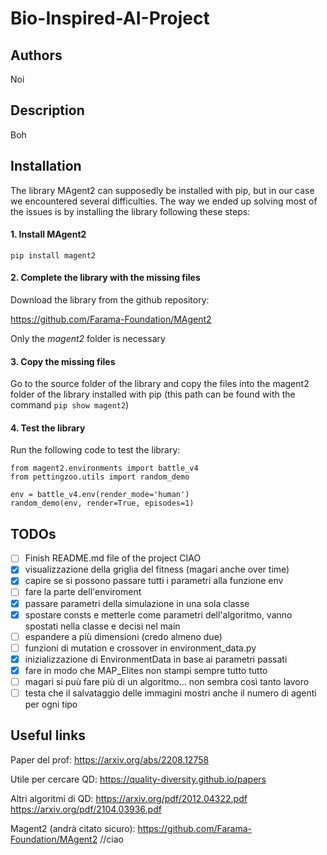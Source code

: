 # Bio-Inspired-AI-Project

## Authors
Noi

## Description
Boh

## Installation

The library MAgent2 can supposedly be installed with pip, but in our case we encountered several difficulties. The way we ended up solving most of the issues is by installing the library following these steps:

#### 1. Install MAgent2

```pip install magent2```

#### 2. Complete the library with the missing files

Download the library from the github repository:

https://github.com/Farama-Foundation/MAgent2 

Only the *magent2* folder is necessary

#### 3. Copy the missing files

Go to the source folder of the library and copy the files into the magent2 folder of the library installed with pip (this path can be found with the command ```pip show magent2```)

#### 4. Test the library

Run the following code to test the library:

```
from magent2.environments import battle_v4
from pettingzoo.utils import random_demo

env = battle_v4.env(render_mode='human')
random_demo(env, render=True, episodes=1)
```


## TODOs

- [ ] Finish README.md file of the project CIAO
- [x] visualizzazione della griglia del fitness (magari anche over time)
- [x] capire se si possono passare tutti i parametri alla funzione env
- [ ] fare la parte dell'enviroment
- [x] passare parametri della simulazione in una sola classe
- [x] spostare consts e metterle come parametri dell'algoritmo, vanno spostati nella classe e decisi nel main
- [ ] espandere a più dimensioni (credo almeno due)
- [ ] funzioni di mutation e crossover in environment_data.py
- [x] inizializzazione di EnvironmentData in base ai parametri passati
- [x] fare in modo che MAP_Elites non stampi sempre tutto tutto
- [ ] magari si puù fare più di un algoritmo... non sembra così tanto lavoro
- [ ] testa che il salvataggio delle immagini mostri anche il numero di agenti per ogni tipo

## Useful links

Paper del prof: 
https://arxiv.org/abs/2208.12758

Utile per cercare QD: 
https://quality-diversity.github.io/papers

Altri algoritmi di QD:
https://arxiv.org/pdf/2012.04322.pdf
https://arxiv.org/pdf/2104.03936.pdf

Magent2 (andrà citato sicuro): 
https://github.com/Farama-Foundation/MAgent2
//ciao
